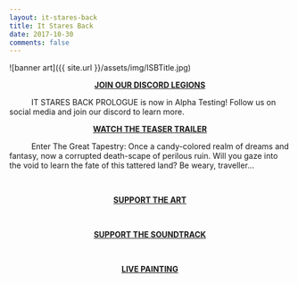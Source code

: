 ```yaml
---
layout: it-stares-back
title: It Stares Back
date: 2017-10-30
comments: false
---
```



<!-- Hey Cleve! You should only need to change this file. Have fun! 😄 -->


![banner art]({{ site.url }}/assets/img/ISBTitle.jpg)  

<p style="text-align: center;">
  <strong>
    <a href="https://discord.gg/3Jfc7C2" target="_blank">JOIN OUR DISCORD LEGIONS</a>
  </strong>
</p>

&nbsp;&nbsp;&nbsp;&nbsp;&nbsp;&nbsp;&nbsp;&nbsp;&nbsp;&nbsp;IT STARES BACK PROLOGUE is now in Alpha Testing! Follow us on social media and join our discord to learn more.

<p style="text-align: center;">
  <strong>
    <a href="https://www.youtube.com/watch?v=7n5pwaqvBX4&t=" target="_blank">WATCH THE TEASER TRAILER</a>
  </strong>
</p>

&nbsp;&nbsp;&nbsp;&nbsp;&nbsp;&nbsp;&nbsp;&nbsp;&nbsp;&nbsp;Enter The Great Tapestry: Once a candy-colored realm of dreams and fantasy, now a corrupted death-scape of perilous ruin. Will you gaze into the void to learn the fate of this tattered land? Be weary, traveller...

&nbsp;&nbsp;&nbsp;&nbsp;&nbsp;&nbsp;&nbsp;&nbsp;&nbsp;&nbsp;

<p style="text-align: center;">
  <strong>
    <a href="https://www.artstation.com/ironprism" target="_blank">SUPPORT THE ART</a>
  </strong>
</p>

&nbsp;&nbsp;&nbsp;&nbsp;&nbsp;&nbsp;&nbsp;&nbsp;&nbsp;&nbsp;

<p style="text-align: center;">
  <strong>
    <a href="https://eatenbynostalgia.bandcamp.com/" target="_blank">SUPPORT THE SOUNDTRACK</a>
  </strong>
</p>

&nbsp;&nbsp;&nbsp;&nbsp;&nbsp;&nbsp;&nbsp;&nbsp;&nbsp;&nbsp;

<p style="text-align: center;">
  <strong>
    <a href="https://www.twitch.tv/1ronprism" target="_blank">LIVE PAINTING</a>
  </strong>
</p>
